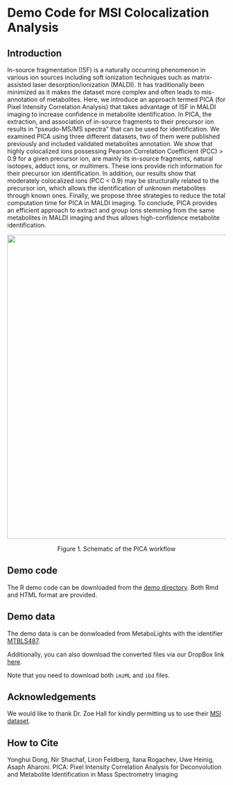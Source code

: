 # Demo Code for MSI Colocalization Analysis

## Introduction

In-source fragmentation (ISF) is a naturally occurring phenomenon in various ion sources including soft ionization techniques such as matrix-assisted laser desorption/ionization (MALDI). It has traditionally been minimized as it makes the dataset more complex and often leads to mis-annotation of metabolites. Here, we introduce an approach termed PICA (for Pixel Intensity Correlation Analysis) that takes advantage of ISF in MALDI imaging to increase confidence in metabolite identification. In PICA, the extraction, and association of in-source fragments to their precursor ion results in “pseudo-MS/MS spectra” that can be used for identification. We examined PICA using three different datasets, two of them were published previously and included validated metabolites annotation. We show that highly colocalized ions possessing Pearson Correlation Coefficient (PCC) > 0.9 for a given precursor ion, are mainly its in-source fragments, natural isotopes, adduct ions, or multimers. These ions provide rich information for their precursor ion identification. In addition, our results show that moderately colocalized ions (PCC < 0.9) may be structurally related to the precursor ion, which allows the identification of unknown metabolites through known ones. Finally, we propose three strategies to reduce the total computation time for PICA in MALDI imaging. To conclude, PICA provides an efficient approach to extract and group ions stemming from the same metabolites in MALDI imaging and thus allows high-confidence metabolite identification.

<p align="center">
<img src="https://user-images.githubusercontent.com/22663189/210168401-0c3416f1-4f50-4d0e-a265-8343113a53bb.jpg"  width="700" height="700">
</p>

<p align="center">Figure 1. Schematic of the PICA workflow</p>

## Demo code

The R demo code can be downloaded from the [demo directory](https://github.com/YonghuiDong/MSI_Colocalization/tree/master/Demo). Both Rmd and HTML format are provided.

## Demo data

The demo data is can be donwloaded from MetaboLights with the identifier [MTBLS487](https://www.ebi.ac.uk/metabolights/MTBLS487).

Additionally, you can also download the converted files via our DropBox link [here](https://www.dropbox.com/sh/aff86j2dvw4i7ad/AACtmFnp1mZv6S2VPEvrFHVpa?dl=0). 

Note that you need to download both `imzML` and `ibd` files. 


## Acknowledgements

We would like to thank Dr. Zoe Hall for kindly permitting us to use their [MSI dataset](https://www.ebi.ac.uk/metabolights/MTBLS487). 

## How to Cite

Yonghui Dong, Nir Shachaf, Liron Feldberg, Ilana Rogachev, Uwe Heinig, Asaph Aharoni. PICA: Pixel Intensity Correlation Analysis for Deconvolution and Metabolite Identification in Mass Spectrometry Imaging


